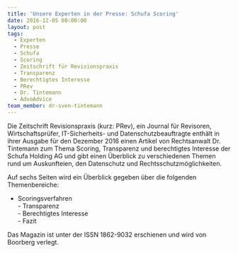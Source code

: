 ```yaml
---
title: 'Unsere Experten in der Presse: Schufa Scoring'
date: 2016-12-05 00:00:00
layout: post
tags:
  - Experten
  - Presse
  - Schufa
  - Scoring
  - Zeitschrift für Revisionspraxis
  - Transparenz
  - Berechtigtes Interesse
  - PRev
  - Dr. Tintemann
  - AdvoAdvice
team_member: dr-sven-tintemann
---
```



Die Zeitschrift Revisionspraxis (kurz: PRev), ein Journal f&uuml;r Revisoren, Wirtschaftspr&uuml;fer, IT-Sicherheits- und Datenschutzbeauftragte enth&auml;lt in ihrer Ausgabe f&uuml;r den Dezember 2016 einen Artikel von Rechtsanwalt Dr. Tintemann zum Thema Scoring, Transparenz und berechtigtes Interesse der Schufa Holding AG und gibt einen &Uuml;berblick zu verschiedenen Themen rund um Auskunfteien, den Datenschutz und Rechtsschutzm&ouml;glichkeiten.

Auf sechs Seiten wird ein &Uuml;berblick gegeben &uuml;ber die folgenden Themenbereiche:

- Scoringsverfahren
<br>- Transparenz
<br>- Berechtigtes Interesse
<br>- Fazit

Das Magazin ist unter der ISSN 1862-9032 erschienen und wird von Boorberg verlegt.
<br>&nbsp;